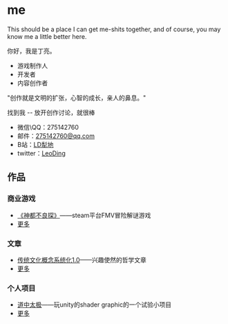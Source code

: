# me

This should be a place I can get me-shits together, and of course, you may know me a little better here.

你好，我是丁亮。

* 游戏制作人
* 开发者
* 内容创作者

"创作就是文明的扩张，心智的成长，亲人的鼻息。"

找到我 -- 放开创作讨论，就很棒

* 微信\QQ：275142760
* 邮件：275142760@qq.com
* B站：[LD犁地](https://space.bilibili.com/9321759)
* twitter：[LeoDing](https://twitter.com/LeoDing3)

## 作品

### 商业游戏

* [《神都不良探》](https://store.steampowered.com/app/1681970/_Underdog_Detective/)——steam平台FMV冒险解谜游戏
* [更多](games/GameList.md)

### 文章

* [传统文化概念系统化1.0](https://www.bilibili.com/read/cv17282826)——兴趣使然的哲学文章
* [更多](Articles/ArticleList.md)

### 个人项目

* [道中太极](https://leo-ding.itch.io/taijiontheway)——玩unity的shader graphic的一个试验小项目
* [更多](Projects/ProjectList.md)

